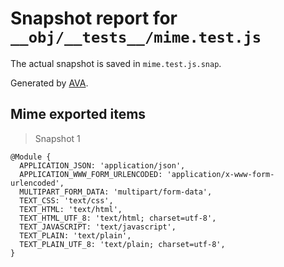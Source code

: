 # Snapshot report for `__obj/__tests__/mime.test.js`

The actual snapshot is saved in `mime.test.js.snap`.

Generated by [AVA](https://avajs.dev).

## Mime exported items

> Snapshot 1

    @Module {
      APPLICATION_JSON: 'application/json',
      APPLICATION_WWW_FORM_URLENCODED: 'application/x-www-form-urlencoded',
      MULTIPART_FORM_DATA: 'multipart/form-data',
      TEXT_CSS: 'text/css',
      TEXT_HTML: 'text/html',
      TEXT_HTML_UTF_8: 'text/html; charset=utf-8',
      TEXT_JAVASCRIPT: 'text/javascript',
      TEXT_PLAIN: 'text/plain',
      TEXT_PLAIN_UTF_8: 'text/plain; charset=utf-8',
    }
